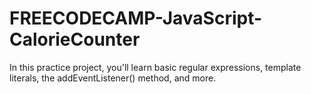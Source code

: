 # FREECODECAMP-JavaScript-CalorieCounter
In this practice project, you'll learn basic regular expressions, template literals, the addEventListener() method, and more.
